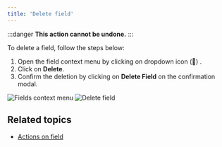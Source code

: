 ```yaml
---
title: 'Delete field'
---
```



:::danger
**This action cannot be undone.**
:::
  
To delete a field, follow the steps below:  
1. Open the field context menu by clicking on dropdown icon (🔽) .
2. Click on **Delete**.
3. Confirm the deletion by clicking on **Delete Field** on the confirmation modal.

![Fields context menu](/img/v2/fields/fields-context-menu.png)
![Delete field](/img/v2/fields/detete-field-confirmation.png)

## Related topics
- [Actions on field](actions-on-field)



